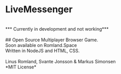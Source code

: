 # LiveMessenger
<br/>
*** Currently in development and not working***
<br/><br/>
## Open Source Multiplayer Browser Game. 
<br/>
Soon available on Romland.Space
<br/>
Written in NodeJS and HTML, CSS.
<br/><br/>
Linus Romland, Svante Jonsson & Markus Simonsen
<br/>
*MIT License*
